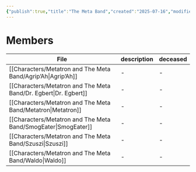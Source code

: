 ```yaml
---
{"publish":true,"title":"The Meta Band","created":"2025-07-16","modified":"2025-07-23T10:30:36.740+02:00","published":"2025-07-16","cssclasses":""}
---
```


# Members
| File                                                                        | description | deceased |
| --------------------------------------------------------------------------- | ----------- | -------- |
| [[Characters/Metatron and The Meta Band/Agrip’Ah\|Agrip’Ah]]     | \-          | \-       |
| [[Characters/Metatron and The Meta Band/Dr. Egbert\|Dr. Egbert]] | \-          | \-       |
| [[Characters/Metatron and The Meta Band/Metatron\|Metatron]]     | \-          | \-       |
| [[Characters/Metatron and The Meta Band/SmogEater\|SmogEater]]   | \-          | \-       |
| [[Characters/Metatron and The Meta Band/Szuszi\|Szuszi]]         | \-          | \-       |
| [[Characters/Metatron and The Meta Band/Waldo\|Waldo]]           | \-          | \-       |



